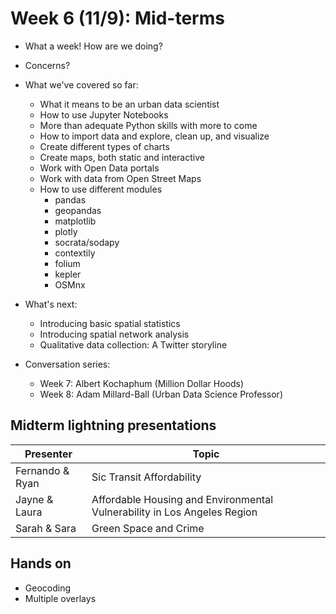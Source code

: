 # Week 6 (11/9): Mid-terms

* What a week! How are we doing?
* Concerns?
* What we've covered so far:
  * What it means to be an urban data scientist
  * How to use Jupyter Notebooks
  * More than adequate Python skills with more to come
  * How to import data and explore, clean up, and visualize
  * Create different types of charts
  * Create maps, both static and interactive
  * Work with Open Data portals
  * Work with data from Open Street Maps
  * How to use different modules
    * pandas
    * geopandas
    * matplotlib
    * plotly
    * socrata/sodapy
    * contextily
    * folium
    * kepler
    * OSMnx
  
* What's next:
  * Introducing basic spatial statistics
  * Introducing spatial network analysis
  * Qualitative data collection: A Twitter storyline

* Conversation series:
  * Week 7: Albert Kochaphum (Million Dollar Hoods)
  * Week 8: Adam Millard-Ball (Urban Data Science Professor)
 
## Midterm lightning presentations

| Presenter      | Topic |
| ----------- | ----------- |
| Fernando & Ryan      | Sic Transit Affordability       |
| Jayne & Laura   | Affordable Housing and Environmental Vulnerability in Los Angeles Region        |
| Sarah & Sara | Green Space and Crime |

## Hands on
* Geocoding
* Multiple overlays
